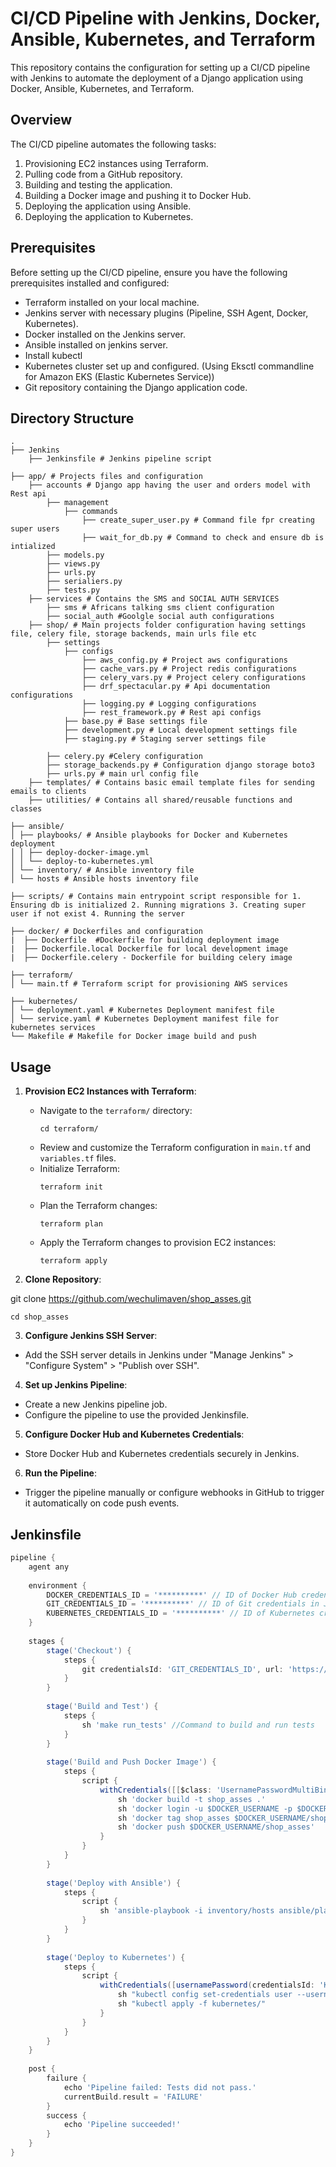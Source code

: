 # CI/CD Pipeline with Jenkins, Docker, Ansible, Kubernetes, and Terraform

This repository contains the configuration for setting up a CI/CD pipeline with Jenkins to automate the deployment of a Django application using Docker, Ansible, Kubernetes, and Terraform.

## Overview

The CI/CD pipeline automates the following tasks:

1. Provisioning EC2 instances using Terraform.
2. Pulling code from a GitHub repository.
3. Building and testing the application.
4. Building a Docker image and pushing it to Docker Hub.
5. Deploying the application using Ansible.
6. Deploying the application to Kubernetes.

## Prerequisites

Before setting up the CI/CD pipeline, ensure you have the following prerequisites installed and configured:

- Terraform installed on your local machine.
- Jenkins server with necessary plugins (Pipeline, SSH Agent, Docker, Kubernetes).
- Docker installed on the Jenkins server.
- Ansible installed on jenkins server.
- Install kubectl
- Kubernetes cluster set up and configured. (Using Eksctl commandline for Amazon EKS (Elastic Kubernetes Service))
- Git repository containing the Django application code.


## Directory Structure
```
.
├── Jenkins
    ├── Jenkinsfile # Jenkins pipeline script

├── app/ # Projects files and configuration
    ├── accounts # Django app having the user and orders model with Rest api
        ├── management
            ├── commands
                ├── create_super_user.py # Command file fpr creating super users
                ├── wait_for_db.py # Command to check and ensure db is intialized
        ├── models.py
        ├── views.py
        ├── urls.py
        ├── serialiers.py
        ├── tests.py
    ├── services # Contains the SMS and SOCIAL AUTH SERVICES
        ├── sms # Africans talking sms client configuration
        ├── social_auth #Goolgle social auth configurations
    ├── shop/ # Main projects folder configuration having settings file, celery file, storage backends, main urls file etc
        ├── settings
            ├── configs
                ├── aws_config.py # Project aws configurations
                ├── cache_vars.py # Project redis configurations
                ├── celery_vars.py # Project celery configurations
                ├── drf_spectacular.py # Api documentation configurations
                ├── logging.py # Logging configurations
                ├── rest_framework.py # Rest api configs
            ├── base.py # Base settings file
            ├── development.py # Local development settings file
            ├── staging.py # Staging server settings file

        ├── celery.py #Celery configuration
        ├── storage_backends.py # Configuration django storage boto3
        ├── urls.py # main url config file
    ├── templates/ # Contains basic email template files for sending emails to clients
    ├── utilities/ # Contains all shared/reusable functions and classes

├── ansible/
│ ├── playbooks/ # Ansible playbooks for Docker and Kubernetes deployment
│ │ ├── deploy-docker-image.yml
│ │ └── deploy-to-kubernetes.yml
│ └── inventory/ # Ansible inventory file
│ └── hosts # Ansible hosts inventory file

├── scripts/ # Contains main entrypoint script responsible for 1. Ensuring db is initialized 2. Running migrations 3. Creating super user if not exist 4. Running the server

├── docker/ # Dockerfiles and configuration
|  ├── Dockerfile  #Dockerfile for building deployment image
|  ├── Dockerfile.local Dockerfile for local development image
|  ├── Dockerfile.celery - Dockerfile for building celery image

├── terraform/
│ └── main.tf # Terraform script for provisioning AWS services

├── kubernetes/
│ └── deployment.yaml # Kubernetes Deployment manifest file
│ └── service.yaml # Kubernetes Deployment manifest file for kubernetes services
└── Makefile # Makefile for Docker image build and push

```


## Usage

1. **Provision EC2 Instances with Terraform**:
   - Navigate to the `terraform/` directory:
     ```
     cd terraform/
     ```
   - Review and customize the Terraform configuration in `main.tf` and `variables.tf` files.
   - Initialize Terraform:
     ```
     terraform init
     ```
   - Plan the Terraform changes:
     ```
     terraform plan
     ```
   - Apply the Terraform changes to provision EC2 instances:
     ```
     terraform apply
     ```

2. **Clone Repository**:

git clone https://github.com/wechulimaven/shop_asses.git

```
cd shop_asses
```

3. **Configure Jenkins SSH Server**:
- Add the SSH server details in Jenkins under "Manage Jenkins" > "Configure System" > "Publish over SSH".

4. **Set up Jenkins Pipeline**:
- Create a new Jenkins pipeline job.
- Configure the pipeline to use the provided Jenkinsfile.

5. **Configure Docker Hub and Kubernetes Credentials**:
- Store Docker Hub and Kubernetes credentials securely in Jenkins.
6. **Run the Pipeline**:
- Trigger the pipeline manually or configure webhooks in GitHub to trigger it automatically on code push events.

## Jenkinsfile

```groovy
pipeline {
    agent any
    
    environment {
        DOCKER_CREDENTIALS_ID = '**********' // ID of Docker Hub credentials in Jenkins
        GIT_CREDENTIALS_ID = '**********' // ID of Git credentials in Jenkins
        KUBERNETES_CREDENTIALS_ID = '**********' // ID of Kubernetes credentials in Jenkins
    }
    
    stages {
        stage('Checkout') {
            steps {
                git credentialsId: 'GIT_CREDENTIALS_ID', url: 'https://github.com/wechulimaven/shop_asses.git'
            }
        }
        
        stage('Build and Test') {
            steps {
                sh 'make run_tests' //Command to build and run tests
            }
        }
        
        stage('Build and Push Docker Image') {
            steps {
                script {
                    withCredentials([[$class: 'UsernamePasswordMultiBinding', credentialsId: 'DOCKER_CREDENTIALS_ID', usernameVariable: 'DOCKER_USERNAME', passwordVariable: 'DOCKER_PASSWORD']]) {
                        sh 'docker build -t shop_asses .'
                        sh 'docker login -u $DOCKER_USERNAME -p $DOCKER_PASSWORD'
                        sh 'docker tag shop_asses $DOCKER_USERNAME/shop_asses'
                        sh 'docker push $DOCKER_USERNAME/shop_asses'
                    }
                }
            }
        }
        
        stage('Deploy with Ansible') {
            steps {
                script {
                    sh 'ansible-playbook -i inventory/hosts ansible/playbooks/deploy.yml'
                }
            }
        }
        
        stage('Deploy to Kubernetes') {
            steps {
                script {
                    withCredentials([usernamePassword(credentialsId: 'KUBERNETES_CREDENTIALS_ID', usernameVariable: 'KUBERNETES_USERNAME', passwordVariable: 'KUBERNETES_PASSWORD')]) {
                        sh "kubectl config set-credentials user --username=${KUBERNETES_USERNAME} --password=${KUBERNETES_PASSWORD}"
                        sh "kubectl apply -f kubernetes/"
                    }
                }
            }
        }
    }
    
    post {
        failure {
            echo 'Pipeline failed: Tests did not pass.'
            currentBuild.result = 'FAILURE'
        }
        success {
            echo 'Pipeline succeeded!'
        }
    }
}

